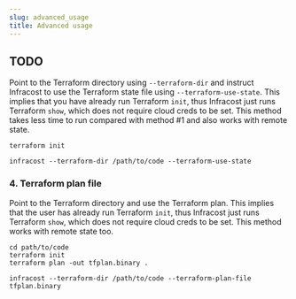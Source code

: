 ```yaml
---
slug: advanced_usage
title: Advanced usage
---
```


## TODO

Point to the Terraform directory using `--terraform-dir` and instruct Infracost to use the Terraform state file using `--terraform-use-state`. This implies that you have already run Terraform `init`, thus Infracost just runs Terraform `show`, which does not require cloud creds to be set. This method takes less time to run compared with method #1 and also works with remote state.

  ```shell
  terraform init

  infracost --terraform-dir /path/to/code --terraform-use-state
  ```


### 4. Terraform plan file

Point to the Terraform directory and use the Terraform plan. This implies that the user has already run Terraform `init`, thus Infracost just runs Terraform `show`, which does not require cloud creds to be set. This method works with remote state too.

  ```shell
  cd path/to/code
  terraform init
  terraform plan -out tfplan.binary .

  infracost --terraform-dir /path/to/code --terraform-plan-file tfplan.binary
  ```
